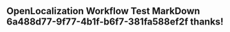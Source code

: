 <properties
ms.topic="hero-topic"
ms.test1="hero-topic"
ms.test2="test"/>


## OpenLocalization Workflow Test MarkDown 6a488d77-9f77-4b1f-b6f7-381fa588ef2f thanks!



<!--HONumber=Aug16_HO4-->


